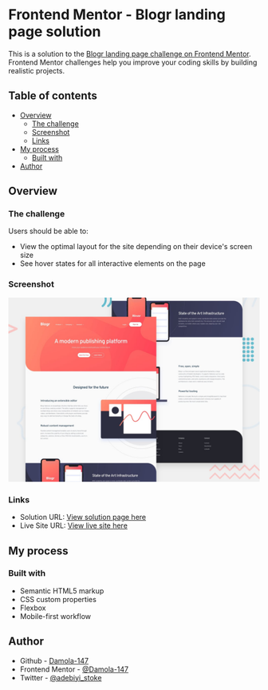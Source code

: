 # Frontend Mentor - Blogr landing page solution

This is a solution to the [Blogr landing page challenge on Frontend Mentor](https://www.frontendmentor.io/challenges/blogr-landing-page-EX2RLAApP). Frontend Mentor challenges help you improve your coding skills by building realistic projects. 

## Table of contents

- [Overview](#overview)
  - [The challenge](#the-challenge)
  - [Screenshot](#screenshot)
  - [Links](#links)
- [My process](#my-process)
  - [Built with](#built-with)
- [Author](#author)


## Overview

### The challenge

Users should be able to:

- View the optimal layout for the site depending on their device's screen size
- See hover states for all interactive elements on the page

### Screenshot

![Overview](./design/desktop-preview.jpg)



### Links

- Solution URL: [View solution page here](https://www.frontendmentor.io/solutions/responsive-blogr-landing-page-RMtOsYbnPK)
- Live Site URL: [View live site here](https://damola-147.github.io/Blogr-Landing-Page-Main/)

## My process

### Built with

- Semantic HTML5 markup
- CSS custom properties
- Flexbox
- Mobile-first workflow

## Author

- Github - [Damola-147](https://github.com/Damola-147)
- Frontend Mentor - [@Damola-147](https://www.frontendmentor.io/profile/Damola-147/)
- Twitter - [@adebiyi_stoke](https://www.twitter.com/adebiyi_stoke/) 
